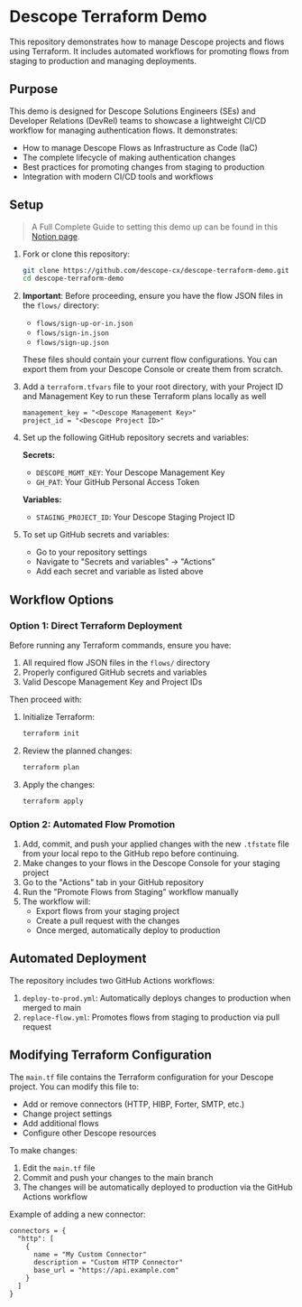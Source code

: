 # Descope Terraform Demo

This repository demonstrates how to manage Descope projects and flows using Terraform. It includes automated workflows for promoting flows from staging to production and managing deployments.

## Purpose

This demo is designed for Descope Solutions Engineers (SEs) and Developer Relations (DevRel) teams to showcase a lightweight CI/CD workflow for managing authentication flows. It demonstrates:

- How to manage Descope Flows as Infrastructure as Code (IaC)
- The complete lifecycle of making authentication changes
- Best practices for promoting changes from staging to production
- Integration with modern CI/CD tools and workflows

## Setup

> A Full Complete Guide to setting this demo up can be found in this [Notion page](https://www.notion.so/descope/Terraform-Demo-for-Descope-217397faca2a80d4b1d2d297cdbf5f45?source=copy_link).

1. Fork or clone this repository:

   ```bash
   git clone https://github.com/descope-cx/descope-terraform-demo.git
   cd descope-terraform-demo
   ```

2. **Important**: Before proceeding, ensure you have the flow JSON files in the `flows/` directory:

   - `flows/sign-up-or-in.json`
   - `flows/sign-in.json`
   - `flows/sign-up.json`

   These files should contain your current flow configurations. You can export them from your Descope Console or create them from scratch.

3. Add a `terraform.tfvars` file to your root directory, with your Project ID and Management Key to run these Terraform plans locally as well

   ```
   management_key = "<Descope Management Key>"
   project_id = "<Descope Project ID>"
   ```

4. Set up the following GitHub repository secrets and variables:

   **Secrets:**

   - `DESCOPE_MGMT_KEY`: Your Descope Management Key
   - `GH_PAT`: Your GitHub Personal Access Token

   **Variables:**

   - `STAGING_PROJECT_ID`: Your Descope Staging Project ID

5. To set up GitHub secrets and variables:
   - Go to your repository settings
   - Navigate to "Secrets and variables" → "Actions"
   - Add each secret and variable as listed above

## Workflow Options

### Option 1: Direct Terraform Deployment

Before running any Terraform commands, ensure you have:

1. All required flow JSON files in the `flows/` directory
2. Properly configured GitHub secrets and variables
3. Valid Descope Management Key and Project IDs

Then proceed with:

1. Initialize Terraform:

   ```bash
   terraform init
   ```

2. Review the planned changes:

   ```bash
   terraform plan
   ```

3. Apply the changes:
   ```bash
   terraform apply
   ```


### Option 2: Automated Flow Promotion

1. Add, commit, and push your applied changes with the new `.tfstate` file from your local repo to the GitHub repo before continuing. 
2. Make changes to your flows in the Descope Console for your staging project
3. Go to the "Actions" tab in your GitHub repository
4. Run the "Promote Flows from Staging" workflow manually
5. The workflow will:
   - Export flows from your staging project
   - Create a pull request with the changes
   - Once merged, automatically deploy to production

## Automated Deployment

The repository includes two GitHub Actions workflows:

1. `deploy-to-prod.yml`: Automatically deploys changes to production when merged to main
2. `replace-flow.yml`: Promotes flows from staging to production via pull request

## Modifying Terraform Configuration

The `main.tf` file contains the Terraform configuration for your Descope project. You can modify this file to:

- Add or remove connectors (HTTP, HIBP, Forter, SMTP, etc.)
- Change project settings
- Add additional flows
- Configure other Descope resources

To make changes:

1. Edit the `main.tf` file
2. Commit and push your changes to the main branch
3. The changes will be automatically deployed to production via the GitHub Actions workflow

Example of adding a new connector:

```hcl
connectors = {
  "http": [
    {
      name = "My Custom Connector"
      description = "Custom HTTP Connector"
      base_url = "https://api.example.com"
    }
  ]
}
```
